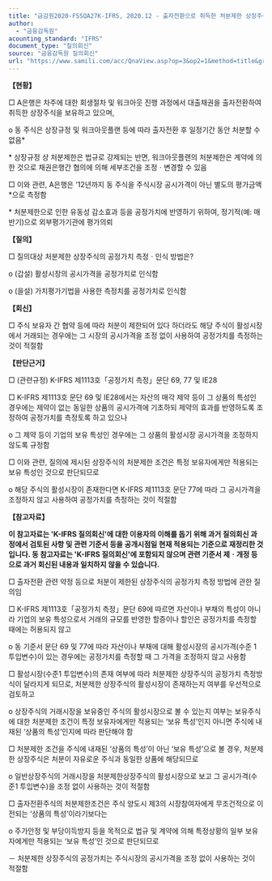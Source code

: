 ```yaml
---
title: "금감원2020-FSSQA27K-IFRS, 2020.12 - 출자전환으로 취득한 처분제한 상장주식의 공정가치 측정 회계처리 (회신일 '13.5.13.)"
author:
  - "금융감독원"
acounting_standard: "IFRS"
document_type: "질의회신"
source: "금융감독원 질의회신"
url: "https://www.samili.com/acc/QnaView.asp?op=3&op2=1&method=title&group=2122-15;1&orgcode=1&searchword=&page=3&code=%EA%B8%88%EA%B0%90%EC%9B%902020%2DFSSQA27%5FK%2DIFRS%3A20201229"
---
```

**【현황】**

□ A은행은 차주에 대한 회생절차 및 워크아웃 진행 과정에서 대출채권을 출자전환하여 취득한 상장주식을 보유하고 있으며,

o 동 주식은 상장규정 및 워크아웃플랜 등에 따라 출자전환 후 일정기간 동안 처분할 수 없음\*

\* 상장규정 상 처분제한은 법규로 강제되는 반면, 워크아웃플랜의 처분제한은 계약에 의한 것으로 채권은행간 협의에 의해 세부조건을 조정ㆍ변경할 수 있음

  

□ 이와 관련, A은행은 '12년까지 동 주식을 주식시장 공시가격이 아닌 별도의 평가금액\*으로 측정함

\* 처분제한으로 인한 유동성 감소효과 등을 공정가치에 반영하기 위하여, 정기적(예: 매 반기)으로 외부평가기관에 평가의뢰

  
**【질의】**

□ 질의대상 처분제한 상장주식의 공정가치 측정ㆍ인식 방법은?

o (갑설) 활성시장의 공시가격을 공정가치로 인식함

o (을설) 가치평가기법을 사용한 측정치를 공정가치로 인식함

  
  

**【회신】**

□ 주식 보유자 간 협약 등에 따라 처분이 제한되어 있다 하더라도 해당 주식이 활성시장에서 거래되는 경우에는 그 시장의 공시가격을 조정 없이 사용하여 공정가치를 측정하는 것이 적절함

  
  

**【판단근거】**

□ (관련규정) K-IFRS 제1113호「공정가치 측정」문단 69, 77 및 IE28

  

□ K-IFRS 제1113호 문단 69 및 IE28에서는 자산의 매각 제약 등이 그 상품의 특성인 경우에는 제약이 없는 동일한 상품의 공시가격에 기초하되 제약의 효과를 반영하도록 조정하여 공정가치를 측정토록 하고 있으나

o 그 제약 등이 기업의 보유 특성인 경우에는 그 상품의 활성시장 공시가격을 조정하지 않도록 규정함

  

□ 이와 관련, 질의에 제시된 상장주식의 처분제한 조건은 특정 보유자에게만 적용되는 보유 특성인 것으로 판단되므로

o 해당 주식의 활성시장이 존재한다면 K-IFRS 제1113호 문단 77에 따라 그 공시가격을 조정하지 않고 사용하여 공정가치를 측정하는 것이 적절함

  
**【참고자료】**

**이 참고자료는 'K-IFRS 질의회신'에 대한 이용자의 이해를 돕기 위해 과거 질의회신 과정에서 검토된 사항 및 관련 기준서 등을 공개시점일 현재 적용되는 기준으로 재정리한 것입니다. 동 참고자료는 'K-IFRS 질의회신'에 포함되지 않으며 관련 기준서 제ㆍ개정 등으로 과거 회신된 내용과 일치하지 않을 수 있습니다.**

  

□ 출자전환 관련 약정 등으로 처분이 제한된 상장주식의 공정가치 측정 방법에 관한 질의임

  

□ K-IFRS 제1113호「공정가치 측정」문단 69에 따르면 자산이나 부채의 특성이 아니라 기업의 보유 특성으로서 거래의 규모를 반영한 할증이나 할인은 공정가치를 측정할 때에는 허용되지 않고

o 동 기준서 문단 69 및 77에 따라 자산이나 부채에 대해 활성시장의 공시가격(수준 1 투입변수)이 있는 경우에는 공정가치를 측정할 때 그 가격을 조정하지 않고 사용함

  

□ 활성시장(수준1 투입변수)의 존재 여부에 따라 처분제한 상장주식의 공정가치 측정방식이 달라지게 되므로, 처분제한 상장주식의 활성시장이 존재하는지 여부를 우선적으로 검토하고

o 상장주식의 거래시장을 보유중인 주식의 활성시장으로 볼 수 있는지 여부는 보유주식에 대한 처분제한 조건이 특정 보유자에게만 적용되는 ‘보유 특성’인지 아니면 주식에 내재된 ‘상품의 특성’인지에 따라 판단해야 함

  

□ 처분제한 조건을 주식에 내재된 ‘상품의 특성’이 아닌 ‘보유 특성’으로 볼 경우, 처분제한 상장주식은 처분이 자유로운 주식과 동일한 상품에 해당되므로

o 일반상장주식의 거래시장을 처분제한상장주식의 활성시장으로 보고 그 공시가격(수준1 투입변수)을 조정 없이 사용하는 것이 적절함

  

□ 출자전환주식의 처분제한조건은 주식 양도시 제3의 시장참여자에게 무조건적으로 이전되는 ‘상품의 특성’이라기보다는

o 주가안정 및 부당이득방지 등을 목적으로 법규 및 계약에 의해 특정상황의 일부 보유자에게만 적용되는 ‘보유 특성’인 것으로 판단되므로

－ 처분제한 상장주식의 공정가치는 주식시장의 공시가격을 조정 없이 사용하는 것이 적절함
